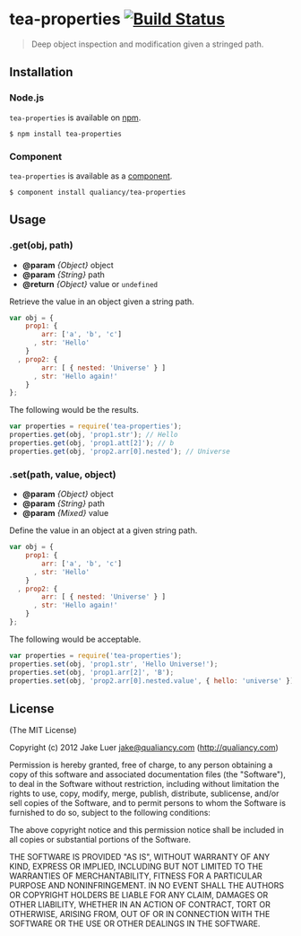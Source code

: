 # tea-properties [![Build Status](https://secure.travis-ci.org/qualiancy/tea-properties.png?branch=master)](https://travis-ci.org/qualiancy/tea-properties)

> Deep object inspection and modification given a stringed path.

## Installation

### Node.js

`tea-properties` is available on [npm](http://npmjs.org).

    $ npm install tea-properties

### Component

`tea-properties` is available as a [component](https://github.com/component/component).

    $ component install qualiancy/tea-properties

## Usage

### .get(obj, path)

* **@param** _{Object}_ object 
* **@param** _{String}_ path 
* **@return** _{Object}_  value or `undefined`

Retrieve the value in an object given a string path.

```js
var obj = {
    prop1: {
        arr: ['a', 'b', 'c']
      , str: 'Hello'
    }
  , prop2: {
        arr: [ { nested: 'Universe' } ]
      , str: 'Hello again!'
    }
};
```

The following would be the results.

```js
var properties = require('tea-properties');
properties.get(obj, 'prop1.str'); // Hello
properties.get(obj, 'prop1.att[2]'); // b
properties.get(obj, 'prop2.arr[0].nested'); // Universe
```


### .set(path, value, object)

* **@param** _{Object}_ object 
* **@param** _{String}_ path 
* **@param** _{Mixed}_ value 

Define the value in an object at a given string path.

```js
var obj = {
    prop1: {
        arr: ['a', 'b', 'c']
      , str: 'Hello'
    }
  , prop2: {
        arr: [ { nested: 'Universe' } ]
      , str: 'Hello again!'
    }
};
```

The following would be acceptable.

```js
var properties = require('tea-properties');
properties.set(obj, 'prop1.str', 'Hello Universe!');
properties.set(obj, 'prop1.arr[2]', 'B');
properties.set(obj, 'prop2.arr[0].nested.value', { hello: 'universe' });
```


## License

(The MIT License)

Copyright (c) 2012 Jake Luer <jake@qualiancy.com> (http://qualiancy.com)

Permission is hereby granted, free of charge, to any person obtaining a copy
of this software and associated documentation files (the "Software"), to deal
in the Software without restriction, including without limitation the rights
to use, copy, modify, merge, publish, distribute, sublicense, and/or sell
copies of the Software, and to permit persons to whom the Software is
furnished to do so, subject to the following conditions:

The above copyright notice and this permission notice shall be included in
all copies or substantial portions of the Software.

THE SOFTWARE IS PROVIDED "AS IS", WITHOUT WARRANTY OF ANY KIND, EXPRESS OR
IMPLIED, INCLUDING BUT NOT LIMITED TO THE WARRANTIES OF MERCHANTABILITY,
FITNESS FOR A PARTICULAR PURPOSE AND NONINFRINGEMENT. IN NO EVENT SHALL THE
AUTHORS OR COPYRIGHT HOLDERS BE LIABLE FOR ANY CLAIM, DAMAGES OR OTHER
LIABILITY, WHETHER IN AN ACTION OF CONTRACT, TORT OR OTHERWISE, ARISING FROM,
OUT OF OR IN CONNECTION WITH THE SOFTWARE OR THE USE OR OTHER DEALINGS IN
THE SOFTWARE.
